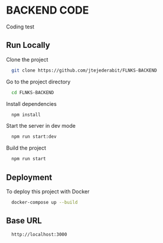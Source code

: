 
# BACKEND CODE

Coding test


## Run Locally

Clone the project

```bash
  git clone https://github.com/jtejederabit/FLNKS-BACKEND
```

Go to the project directory

```bash
  cd FLNKS-BACKEND
```

Install dependencies

```bash
  npm install
```

Start the server in dev mode

```bash
  npm run start:dev
```

Build the project

```bash
  npm run start
```




## Deployment

To deploy this project with Docker

```bash
  docker-compose up --build
```


## Base URL

```bash
  http://localhost:3000
```
